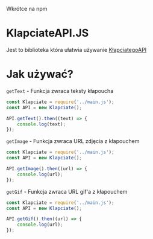 Wkrótce na npm
# KlapciateAPI.JS
Jest to biblioteka która ułatwia używanie [KłapciategoAPI](http://klapciate-api.herokuapp.com/)
# Jak używać?
`getText` - Funkcja zwraca teksty kłapoucha
```js
const Klapciate = require('../main.js');
const API = new Klapciate();

API.getText().then((text) => {
    console.log(text);
});
```
`getImage` - Funkcja zwraca URL zdjęcia z kłapouchem
```js
const Klapciate = require('../main.js');
const API = new Klapciate();

API.getImage().then((url) => {
    console.log(url);
});
```
`getGif` - Funkcja zwraca URL gif'a z kłapouchem
```js
const Klapciate = require('../main.js');
const API = new Klapciate();

API.getGif().then((url) => {
    console.log(url);
});
```
